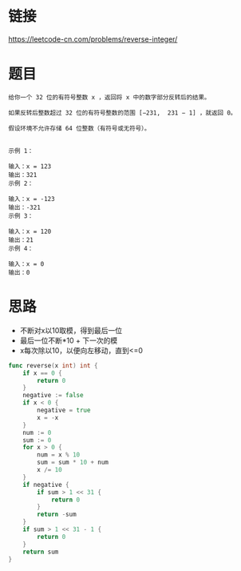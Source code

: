 # 链接
https://leetcode-cn.com/problems/reverse-integer/
# 题目
```
给你一个 32 位的有符号整数 x ，返回将 x 中的数字部分反转后的结果。

如果反转后整数超过 32 位的有符号整数的范围 [−231,  231 − 1] ，就返回 0。

假设环境不允许存储 64 位整数（有符号或无符号）。
 

示例 1：

输入：x = 123
输出：321
示例 2：

输入：x = -123
输出：-321
示例 3：

输入：x = 120
输出：21
示例 4：

输入：x = 0
输出：0
```
# 思路
- 不断对x以10取模，得到最后一位
- 最后一位不断*10 + 下一次的模
- x每次除以10，以便向左移动，直到<=0
```go
func reverse(x int) int {
    if x == 0 {
        return 0
    }
    negative := false
    if x < 0 {
        negative = true
        x = -x
    }
    num := 0
    sum := 0
    for x > 0 {
        num = x % 10
        sum = sum * 10 + num
        x /= 10
    }
    if negative {
        if sum > 1 << 31 {
            return 0
        }
        return -sum
    }
    if sum > 1 << 31 - 1 {
        return 0
    }
    return sum
}
```
